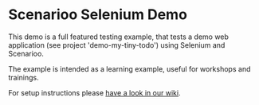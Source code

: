 # Scenarioo Selenium Demo

This demo is a full featured testing example, that tests a demo web application (see project 'demo-my-tiny-todo') using Selenium and Scenarioo.

The example is intended as a learning example, useful for workshops and trainings.

For setup instructions please [have a look in our wiki](https://github.com/scenarioo/scenarioo-selenium-demo/wiki).
